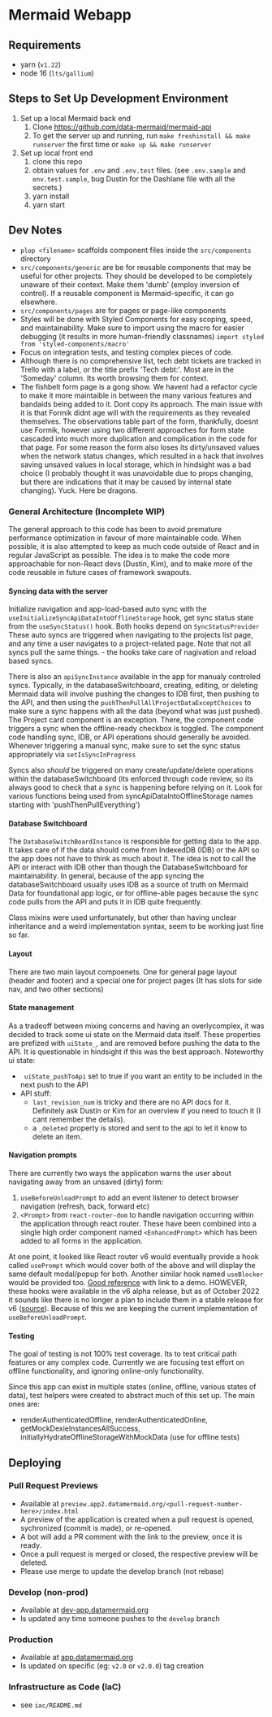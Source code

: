 # Mermaid Webapp

## Requirements

- yarn (`v1.22`)
- node 16 (`lts/gallium`)

## Steps to Set Up Development Environment

1. Set up a local Mermaid back end
   1. Clone https://github.com/data-mermaid/mermaid-api
   1. To get the server up and running, run `make freshinstall && make runserver` the first time or `make up && make runserver`
1. Set up local front end
   1. clone this repo
   1. obtain values for `.env` and `.env.test` files. (see `.env.sample` and `env.test.sample`, bug Dustin for the Dashlane file with all the secrets.)
   1. yarn install
   1. yarn start

## Dev Notes

- `plop <filename>` scaffolds component files inside the `src/components` directory
- `src/components/generic` are be for reusable components that may be useful for other projects. They should be developed to be completely unaware of their context. Make them 'dumb' (employ inversion of control). If a reusable component is Mermaid-specific, it can go elsewhere.
- `src/components/pages` are for pages or page-like components
- Styles will be done with Styled Components for easy scoping, speed, and maintainability. Make sure to import using the macro for easier debugging (it results in more human-friendly classnames) `import styled from 'styled-components/macro'`
- Focus on integration tests, and testing complex pieces of code.
- Although there is no comprehensive list, tech debt tickets are tracked in Trello with a label, or the title prefix 'Tech debt:'. Most are in the 'Someday' column. Its worth browsing them for context.
- The fishbelt form page is a gong show. We havent had a refactor cycle to make it more maintaible in between the many various features and bandaids being added to it. Dont copy its approach. The main issue with it is that Formik didnt age will with the requirements as they revealed themselves. The observations table part of the form, thankfully, doesnt use Formik, however using two different approaches for form state cascaded into much more duplication and complication in the code for that page. For some reason the form also loses its dirty/unsaved values when the network status changes, which resulted in a hack that involves saving unsaved values in local storage, which in hindsight was a bad choice (I probably thought it was unavoidable due to props changing, but there are indications that it may be caused by internal state changing). Yuck. Here be dragons.

### General Architecture (Incomplete WIP)

The general approach to this code has been to avoid premature performance optimization in favour of more maintainable code. When possible, it is also attempted to keep as much code outside of React and in regular JavaScript as possible. The idea is to make the code more approachable for non-React devs (Dustin, Kim), and to make more of the code reusable in future cases of framework swapouts.

#### Syncing data with the server

Initialize navigation and app-load-based auto sync with the `useInitializeSyncApiDataIntoOfflineStorage` hook, get sync status state from the `useSyncStatus()` hook. Both hooks depend on `SyncStatusProvider`
These auto syncs are triggered when navigating to the projects list page, and any time a user navigates to a project-related page. Note that not all syncs pull the same things. - the hooks take care of nagivation and reload based syncs.

There is also an `apiSyncInstance` available in the app for manualy controled syncs. Typically, in the databaseSwitchboard, creating, editing, or deleting Mermaid data will involve pushing the changes to IDB first, then pushing to the API, and then using the `pushThenPullAllProjectDataExceptChoices` to make sure a sync happens with all the data (beyond what was just pushed). The Project card component is an exception. There, the component code triggers a sync when the offline-ready checkbox is toggled. The component code handling sync, IDB, or API operations should generally be avoided. Whenever triggering a manual sync, make sure to set the sync status appropriately via `setIsSyncInProgress`

Syncs also _should_ be triggered on many create/update/delete operations within the databaseSwitchboard (its enforced through code review, so its always good to check that a sync is happening before relying on it. Look for various functions being used from syncApiDataIntoOfflineStorage names starting with 'pushThenPullEverything')

#### Database Switchboard

The `DatabaseSwitchBoardInstance` is responsible for getting data to the app. It takes care of if the data should come from IndexedDB (IDB) or the API so the app does not have to think as much about it. The idea is not to call the API or interact with IDB other than though the DatabaseSwitchboard for maintainability. In general, because of the app syncing the databaseSwitchboard usually uses IDB as a source of truth on Mermaid Data for foundational app logic, or for offline-able pages because the sync code pulls from the API and puts it in IDB quite frequently.

Class mixins were used unfortunately, but other than having unclear inheritance and a weird implementation syntax, seem to be working just fine so far.

#### Layout

There are two main layout compoenets. One for general page layout (header and footer) and a special one for project pages (It has slots for side nav, and two other sections)

#### State management

As a tradeoff between mixing concerns and having an overlycomplex, it was decided to track some ui state on the Mermaid data itself. These properties are prefized with `uiState_`, and are removed before pushing the data to the API. It is questionable in hindsight if this was the best approach. Noteworthy ui state:

- ` uiState_pushToApi` set to true if you want an entity to be included in the next push to the API
- API stuff:
  - `last_revision_num` is tricky and there are no API docs for it. Definitely ask Dustin or Kim for an overview if you need to touch it (I cant remember the details).
  - a `_deleted` property is stored and sent to the api to let it know to delete an item.

#### Navigation prompts

There are currently two ways the application warns the user about navigating away from an unsaved (dirty) form:

1. `useBeforeUnloadPrompt` to add an event listener to detect browser navigation (refresh, back, forward etc)
2. `<Prompt>` from `react-router-dom` to handle navigation occurring within the application through react router.
   These have been combined into a single high order component named `<EnhancedPrompt>` which has been added to all forms in the application.

At one point, it looked like React router v6 would eventually provide a hook called `usePrompt` which would cover both of the above and will display the same default modal/popup for both. Another similar hook named `useBlocker` would be provided too. [Good reference](https://stackoverflow.com/questions/62792342/in-react-router-v6-how-to-check-form-is-dirty-before-leaving-page-route) with link to a demo. HOWEVER, these hooks were available in the v6 alpha release, but as of October 2022 it sounds like there is no longer a plan to include them in a stable release for v6 ([source](https://github.com/remix-run/react-router/issues/8139#issuecomment-1262630360)). Because of this we are keeping the current implementation of `useBeforeUnloadPrompt`.

#### Testing

The goal of testing is not 100% test coverage. Its to test critical path features or any complex code. Currently we are focusing test effort on offline functionality, and ignoring online-only functionality.

Since this app can exist in multiple states (online, offline, various states of data), test helpers were created to abstract much of this set up. The main ones are:

- renderAuthenticatedOffline, renderAuthenticatedOnline, getMockDexieInstancesAllSuccess, initiallyHydrateOfflineStorageWithMockData (use for offline tests)

## Deploying

### Pull Request Previews

- Available at `preview.app2.datamermaid.org/<pull-request-number-here>/index.html`
- A preview of the application is created when a pull request is opened, sychronized (commit is made), or re-opened.
- A bot will add a PR comment with the link to the preview, once it is ready.
- Once a pull request is merged or closed, the respective preview will be deleted.
- Please use merge to update the develop branch (not rebase)

### Develop (non-prod)

- Available at [dev-app.datamermaid.org](https://dev-app.datamermaid.org)
- Is updated any time someone pushes to the `develop` branch

### Production

- Available at [app.datamermaid.org](https://app.datamermaid.org)
- Is updated on specific (eg: `v2.0` or `v2.0.0`) tag creation

### Infrastructure as Code (IaC)

- see `iac/README.md`

